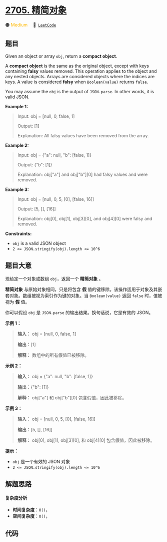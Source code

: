 # [2705. 精简对象](https://leetcode.com/problems/compact-object)

🟠 <font color=#ffb800>Medium</font>&emsp; 🔗&ensp;[`LeetCode`](https://leetcode.com/problems/compact-object)


## 题目

Given an object or array `obj`, return a **compact object**.

A **compact object**  is the same as the original object, except with keys
containing **falsy** values removed. This operation applies to the object and
any nested objects. Arrays are considered objects where the indices are keys.
A value is considered **falsy**  when `Boolean(value)` returns `false`.

You may assume the `obj` is the output of `JSON.parse`. In other words, it is
valid JSON.



**Example 1:**

> Input: obj = [null, 0, false, 1]
> 
> Output: [1]
> 
> Explanation: All falsy values have been removed from the array.

**Example 2:**

> Input: obj = {"a": null, "b": [false, 1]}
> 
> Output: {"b": [1]}
> 
> Explanation: obj["a"] and obj["b"][0] had falsy values and were removed.

**Example 3:**

> Input: obj = [null, 0, 5, [0], [false, 16]]
> 
> Output: [5, [], [16]]
> 
> Explanation: obj[0], obj[1], obj[3][0], and obj[4][0] were falsy and removed.

**Constraints:**

  * `obj` is a valid JSON object
  * `2 <= JSON.stringify(obj).length <= 10^6`


## 题目大意

现给定一个对象或数组 `obj`，返回一个 **精简对象** 。

**精简对象** 与原始对象相同，只是将包含 **假** 值的键移除。该操作适用于对象及其嵌套对象。数组被视为索引作为键的对象。当
`Boolean(value)` 返回 `false` 时，值被视为 **假** 值。

你可以假设 `obj` 是 `JSON.parse` 的输出结果。换句话说，它是有效的 JSON。



**示例 1：**

> 
> 
> 
> 
> 
> **输入：** obj = [null, 0, false, 1]
> 
> **输出：**[1]
> 
> **解释：** 数组中的所有假值已被移除。
> 
> 

**示例 2：**

> 
> 
> 
> 
> 
> **输入：** obj = {"a": null, "b": [false, 1]}
> 
> **输出：**{"b": [1]}
> 
> **解释：** obj["a"] 和 obj["b"][0] 包含假值，因此被移除。

**示例 3：**

> 
> 
> 
> 
> 
> **输入：** obj = [null, 0, 5, [0], [false, 16]]
> 
> **输出：**[5, [], [16]]
> 
> **解释：** obj[0], obj[1], obj[3][0], 和 obj[4][0] 包含假值，因此被移除。
> 
> 



**提示：**

  * `obj` 是一个有效的 JSON 对象
  * `2 <= JSON.stringify(obj).length <= 10^6`


## 解题思路

#### 复杂度分析

- **时间复杂度**：`O()`，
- **空间复杂度**：`O()`，

## 代码

```javascript

```